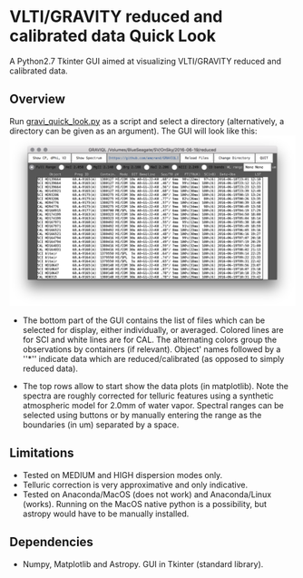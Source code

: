 # VLTI/GRAVITY reduced and calibrated data Quick Look

A Python2.7 Tkinter GUI aimed at visualizing VLTI/GRAVITY reduced and calibrated data.

## Overview

Run [gravi_quick_look.py](gravi_quick_look.py) as a script and select a directory (alternatively, a directory can be given as an argument). The GUI will look like this: ![Figure 1](graviql.png)
* The bottom part of the GUI contains the list of files which can be selected for display, either individually, or averaged. Colored lines are for SCI and white lines are for CAL. The alternating colors group the observations by containers (if relevant). Object' names followed by a ''\*'' indicate data which are reduced/calibrated (as opposed to simply reduced data).

* The top rows allow to start show the data plots (in matplotlib). Note the spectra are roughly corrected for telluric features using a synthetic atmospheric model for 2.0mm of water vapor. Spectral ranges can be selected using buttons or by manually entering the range as the boundaries (in um) separated by a space.

## Limitations
* Tested on MEDIUM and HIGH dispersion modes only.
* Telluric correction is very approximative and only indicative.
* Tested on Anaconda/MacOS (does not work) and Anaconda/Linux (works). Running on the MacOS native python is a possibility, but astropy would have to be manually installed. 

## Dependencies

* Numpy, Matplotlib and Astropy. GUI in Tkinter (standard library).
